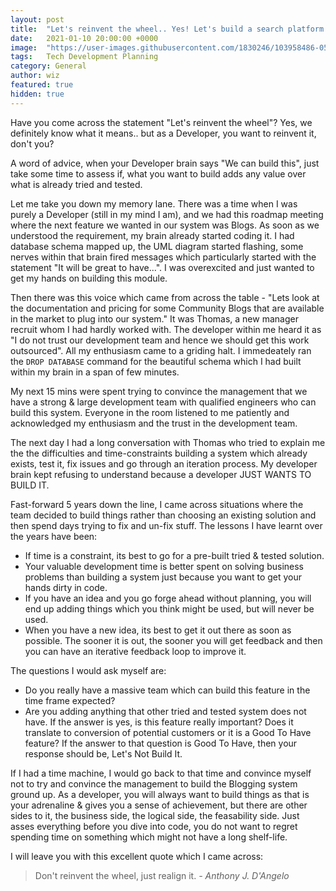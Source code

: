 ```yaml
---
layout: post
title:  "Let's reinvent the wheel.. Yes! Let's build a search platform like Google.. LET'S NOT!"
date:   2021-01-10 20:00:00 +0000
image:  "https://user-images.githubusercontent.com/1830246/103958486-05648880-5145-11eb-98b0-7b8e5727540a.jpg"
tags:   Tech Development Planning
category: General
author: wiz
featured: true
hidden: true
---
```


Have you come across the statement "Let's reinvent the wheel"? Yes, we definitely know what it means.. but as a Developer, you want to reinvent it, don't you?

A word of advice, when your Developer brain says "We can build this", just take some time to assess if, what you want to build adds any value over what is already tried and tested.

Let me take you down my memory lane. There was a time when I was purely a Developer (still in my mind I am), and we had this roadmap meeting where the next feature we wanted in our system was Blogs. As soon as we understood the requirement, my brain already started coding it. I had database schema mapped up, the UML diagram started flashing, some nerves within that brain fired messages which particularly started with the statement "It will be great to have...". I was overexcited and just wanted to get my hands on building this module.

Then there was this voice which came from across the table - "Lets look at the documentation and pricing for some Community Blogs that are available in the market to plug into our system." It was Thomas, a new manager recruit whom I had hardly worked with. The developer within me heard it as "I do not trust our development team and hence we should get this work outsourced". All my enthusiasm came to a griding halt. I immedeately ran the `DROP DATABASE` command for the beautiful schema which I had built within my brain in a span of few minutes.

My next 15 mins were spent trying to convince the management that we have a strong & large development team with qualified engineers who can build this system. Everyone in the room listened to me patiently and acknowledged my enthusiasm and the trust in the development team.

The next day I had a long conversation with Thomas who tried to explain me the the difficulties and time-constraints building a system which already exists, test it, fix issues and go through an iteration process. My developer brain kept refusing to understand because a developer JUST WANTS TO BUILD IT.

Fast-forward 5 years down the line, I came across situations where the team decided to build things rather than choosing an existing solution and then spend days trying to fix and un-fix stuff. The lessons I have learnt over the years have been:

* If time is a constraint, its best to go for a pre-built tried & tested solution.
* Your valuable development time is better spent on solving business problems than building a system just because you want to get your hands dirty in code.
* If you have an idea and you go forge ahead without planning, you will end up adding things which you think might be used, but will never be used.
* When you have a new idea, its best to get it out there as soon as possible. The sooner it is out, the sooner you will get feedback and then you can have an iterative feedback loop to improve it.

The questions I would ask myself are:

* Do you really have a massive team which can build this feature in the time frame expected?
* Are you adding anything that other tried and tested system does not have. If the answer is yes, is this feature really important? Does it translate to conversion of potential customers or it is a Good To Have feature? If the answer to that question is Good To Have, then your response should be, Let's Not Build It.

If I had a time machine, I would go back to that time and convince myself not to try and convince the management to build the Blogging system ground up. As a developer, you will always want to build things as that is your adrenaline & gives you a sense of achievement, but there are other sides to it, the business side, the logical side, the feasability side. Just asses everything before you dive into code, you do not want to regret spending time on something which might not have a long shelf-life. 

I will leave you with this excellent quote which I came across:

> Don't reinvent the wheel, just realign it. <cite>- Anthony J. D'Angelo</cite>